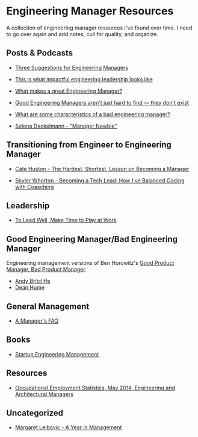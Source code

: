# Engineering Manager Resources

A collection of engineering manager resources I've found over time.
I need to go over again and add notes, cull for quality, and organize.

## Posts & Podcasts

* [Three Suggestions for Engineering Managers](http://www.kevgibbs.com/2011/08/3-suggestions-for-engineering-managers)

* [This is what impactful engineering leadership looks like](http://firstround.com/review/this-is-what-impactful-engineering-leadership-looks-like/)

* [What makes a great Engineering Manager?](http://www.designnews.com/author.asp?doc_id=231932)

* [Good Engineering Managers aren't just hard to find — they don't exist](http://venturebeat.com/2014/02/13/good-engineering-managers-arent-just-hard-to-find-they-dont-exit/)

* [What are some characteristics of a bad engineering manager?](https://www.quora.com/What-are-the-characteristics-of-a-bad-engineering-manager?share=1)

* [Selena Deckelmann - "Manager Newbie"](http://www.codenewbie.org/podcast/manager-newbie)

## Transitioning from Engineer to Engineering Manager

* [Cate Huston - The Hardest, Shortest, Lesson on Becoming a Manager](http://www.catehuston.com/blog/2015/12/23/the-hardest-shortest-lesson-becoming-a-manager/)

* [Skyler Whorton - Becoming a Tech Lead: How I've Balanced Coding with Coasching](http://product.hubspot.com/blog/tech-lead-balancing-coaching-with-coding)

## Leadership

* [To Lead Well, Make Time to Play at Work](https://www.leadfully.com/blog/make-time-to-play-at-work/)

## Good Engineering Manager/Bad Engineering Manager

Engineering management versions of Ben Horowitz's [Good Product Manager, Bad Product Manager](http://a16z.com/2012/06/15/good-product-managerbad-product-manager/).

* [Andy Britcliffe](http://www.andybritcliffe.com/post/80176050027/good-engineering-managerbad-engineer-manager)
* [Dean Hume](http://deanhume.com/Home/BlogPost/good-engineering-manager---bad-engineering-manager/9123)

## General Management

* [A Manager's FAQ](https://readthink.com/a-managers-faq-35858a229f84#.74mp0kbv6)

## Books

* [Startup Engineering Management](http://books.piaw.net/management/index.html)

## Resources

* [Occupational Employment Statistics, May 2014, Engineering and Architectural Managers](
http://www.bls.gov/oes/current/oes119041.htm#%285%29)

## Uncategorized

* [Margaret Leibovic - A Year in Management](http://blog.margaretleibovic.com/2016/05/04/a-year-in-management.html)
